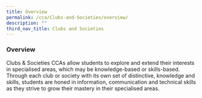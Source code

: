 ```yaml
---
title: Overview
permalink: /cca/Clubs-and-Societies/overview/
description: ""
third_nav_title: Clubs and Societies
---
```

### Overview

Clubs & Societies CCAs allow students to explore and extend their interests in specialised areas, which may be knowledge-based or skills-based. Through each club or society with its own set of distinctive, knowledge and skills, students are honed in information, communication and technical skills as they strive to grow their mastery in their specialised areas.